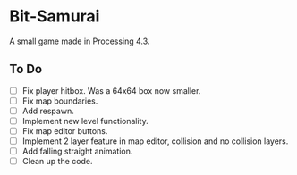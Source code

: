 # Bit-Samurai
A small game made in Processing 4.3.
## To Do
- [ ] Fix player hitbox. Was a 64x64 box now smaller.
- [ ] Fix map boundaries.
- [ ] Add respawn.
- [ ] Implement new level functionality.
- [ ] Fix map editor buttons.
- [ ] Implement 2 layer feature in map editor, collision and no collision layers.
- [ ] Add falling straight animation.
- [ ] Clean up the code.
